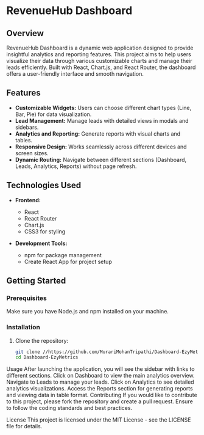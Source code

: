 # RevenueHub Dashboard

## Overview

RevenueHub Dashboard is a dynamic web application designed to provide insightful analytics and reporting features. This project aims to help users visualize their data through various customizable charts and manage their leads efficiently. Built with React, Chart.js, and React Router, the dashboard offers a user-friendly interface and smooth navigation.

## Features

- **Customizable Widgets:** Users can choose different chart types (Line, Bar, Pie) for data visualization.
- **Lead Management:** Manage leads with detailed views in modals and sidebars.
- **Analytics and Reporting:** Generate reports with visual charts and tables.
- **Responsive Design:** Works seamlessly across different devices and screen sizes.
- **Dynamic Routing:** Navigate between different sections (Dashboard, Leads, Analytics, Reports) without page refresh.

## Technologies Used

- **Frontend:**
  - React
  - React Router
  - Chart.js
  - CSS3 for styling

- **Development Tools:**
  - npm for package management
  - Create React App for project setup

## Getting Started

### Prerequisites

Make sure you have Node.js and npm installed on your machine.

### Installation

1. Clone the repository:
   ```bash
   git clone //https://github.com/MurariMohanTripathi/Dashboard-EzyMetrics
   cd Dashboard-EzyMetrics
Usage
After launching the application, you will see the sidebar with links to different sections.
Click on Dashboard to view the main analytics overview.
Navigate to Leads to manage your leads.
Click on Analytics to see detailed analytics visualizations.
Access the Reports section for generating reports and viewing data in table format.
Contributing
If you would like to contribute to this project, please fork the repository and create a pull request. Ensure to follow the coding standards and best practices.

License
This project is licensed under the MIT License - see the LICENSE file for details.
